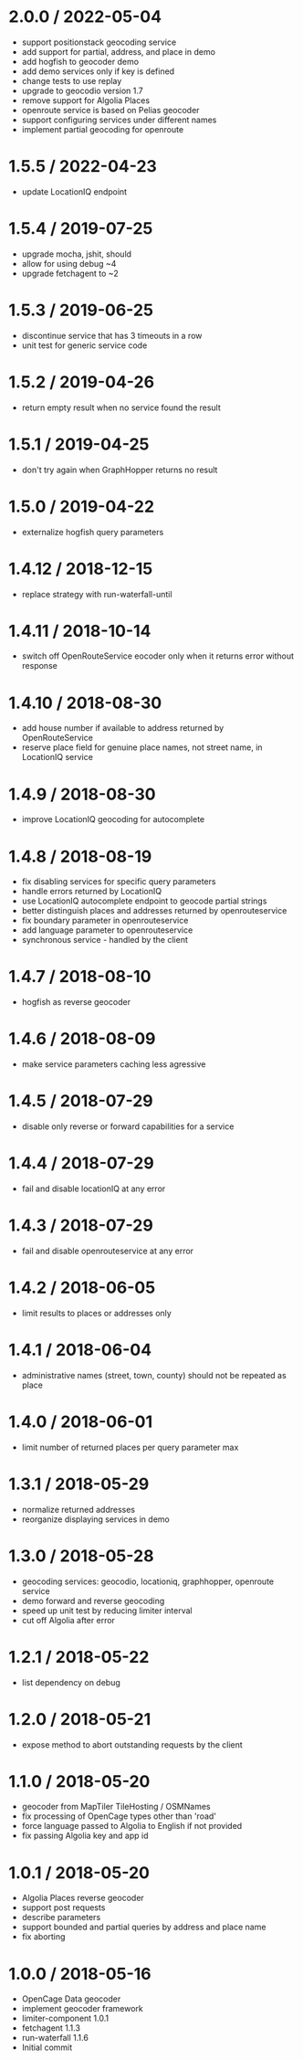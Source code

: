 
2.0.0 / 2022-05-04
==================

 * support positionstack geocoding service
 * add support for partial, address, and place in demo
 * add hogfish to geocoder demo
 * add demo services only if key is defined
 * change tests to use replay
 * upgrade to geocodio version 1.7
 * remove support for Algolia Places
 * openroute service is based on Pelias geocoder
 * support configuring services under different names
 * implement partial geocoding for openroute

1.5.5 / 2022-04-23
==================

 * update LocationIQ endpoint

1.5.4 / 2019-07-25
==================

 * upgrade mocha, jshit, should
 * allow for using debug ~4
 * upgrade fetchagent to ~2

1.5.3 / 2019-06-25
==================

 * discontinue service that has 3 timeouts in a row
 * unit test for generic service code

1.5.2 / 2019-04-26
==================

 * return empty result when no service found the result

1.5.1 / 2019-04-25
==================

 * don't try again when GraphHopper returns no result

1.5.0 / 2019-04-22
==================

 * externalize hogfish query parameters

1.4.12 / 2018-12-15
===================

 * replace strategy with run-waterfall-until

1.4.11 / 2018-10-14
===================

 * switch off OpenRouteService eocoder only when it returns error without response

1.4.10 / 2018-08-30
===================

 * add house number if available to address returned by OpenRouteService
 * reserve place field for genuine place names, not street name, in LocationIQ service

1.4.9 / 2018-08-30
==================

 * improve LocationIQ geocoding for autocomplete

1.4.8 / 2018-08-19
==================

 * fix disabling services for specific query parameters
 * handle errors returned by LocationIQ
 * use LocationIQ autocomplete endpoint to geocode partial strings
 * better distinguish places and addresses returned by openrouteservice
 * fix boundary parameter in openrouteservice
 * add language parameter to openrouteservice
 * synchronous service - handled by the client

1.4.7 / 2018-08-10
==================

 * hogfish as reverse geocoder

1.4.6 / 2018-08-09
==================

 * make service parameters caching less agressive

1.4.5 / 2018-07-29
==================

 * disable only reverse or forward capabilities for a service

1.4.4 / 2018-07-29
==================

 * fail and disable locationIQ at any error

1.4.3 / 2018-07-29
==================

 * fail and disable openrouteservice at any error

1.4.2 / 2018-06-05
==================

 * limit results to places or addresses only

1.4.1 / 2018-06-04
==================

 * administrative names (street, town, county) should not be repeated as place

1.4.0 / 2018-06-01
==================

 * limit number of returned places per query parameter max

1.3.1 / 2018-05-29
==================

 * normalize returned addresses
 * reorganize displaying services in demo

1.3.0 / 2018-05-28
==================

 * geocoding services: geocodio, locationiq, graphhopper, openroute service
 * demo forward and reverse geocoding
 * speed up unit test by reducing limiter interval
 * cut off Algolia after error

1.2.1 / 2018-05-22
==================

 * list dependency on debug

1.2.0 / 2018-05-21
==================

 * expose method to abort outstanding requests by the client

1.1.0 / 2018-05-20
==================

 * geocoder from MapTiler TileHosting / OSMNames
 * fix processing of OpenCage types other than 'road'
 * force language passed to Algolia to English if not provided
 * fix passing Algolia key and app id

1.0.1 / 2018-05-20
==================

 * Algolia Places reverse geocoder
 * support post requests
 * describe parameters
 * support bounded and partial queries by address and place name
 * fix aborting

1.0.0 / 2018-05-16
==================

 * OpenCage Data geocoder
 * implement geocoder framework
 * limiter-component 1.0.1
 * fetchagent 1.1.3
 * run-waterfall 1.1.6
 * Initial commit
